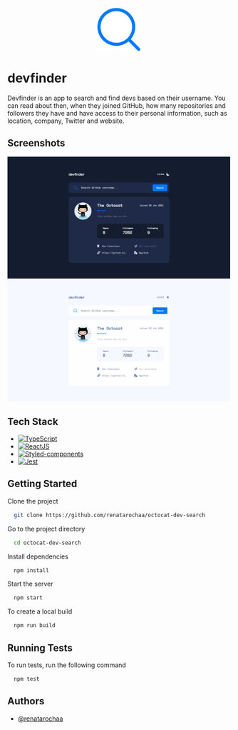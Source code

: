 <p align="center"><img src="public/img/logo.png" width="100"></p>

# devfinder

Devfinder is an app to search and find devs based on their username. You can read about then, when they joined GitHub, how many repositories and followers they have and have access to their personal information, such as location, company, Twitter and website.

## Screenshots

<img src="public/img/dark-mode.png" width="500">

<img src="public/img/light-mode.png" width="500">

## Tech Stack

- [![TypeScript](https://img.shields.io/badge/typescript-%23007ACC.svg?style=for-the-badge&logo=typescript&logoColor=white)](https://www.typescriptlang.org/)
- [![ReactJS](https://img.shields.io/badge/react-%2320232a.svg?style=for-the-badge&logo=react&logoColor=%2361DAFB)](https://reactjs.org/)
- [![Styled-components](https://img.shields.io/badge/styled--components-DB7093?style=for-the-badge&logo=styled-components&logoColor=white)](https://styled-components.com/)
- [![Jest](https://img.shields.io/badge/-jest-%23C21325?style=for-the-badge&logo=jest&logoColor=white)](https://jestjs.io/)

## Getting Started

Clone the project

```bash
  git clone https://github.com/renatarochaa/octocat-dev-search
```

Go to the project directory

```bash
  cd octocat-dev-search
```

Install dependencies

```bash
  npm install
```

Start the server

```bash
  npm start
```

To create a local build

```bash
  npm run build
```

## Running Tests

To run tests, run the following command

```bash
  npm test
```

## Authors

- [@renatarochaa](https://github.com/renatarochaa)
